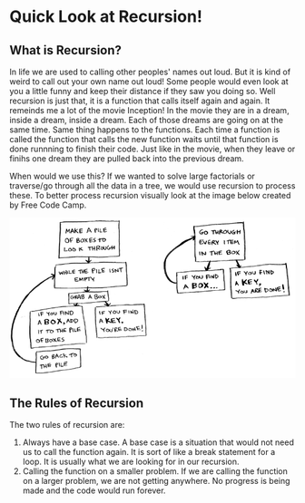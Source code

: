 # Quick Look at Recursion!

## What is Recursion?
In life we are used to calling other peoples' names out loud. But it is kind of weird to call out your own name out loud! Some people would even look at you a little funny and keep their distance if they saw you doing so. Well recursion is just that, it is a function that calls itself again and again. It remeinds me a lot of the movie Inception! In the movie they are in a dream, inside a dream, inside a dream. Each of those dreams are going on at the same time. Same thing happens to the functions. Each time a function is called the function that calls the new function waits until that function is done runnning to finish their code. Just like in the movie, when they leave or finihs one dream they are pulled back into the previous dream. 

When would we use this? If we wanted to solve large factorials or traverse/go through all the data in a tree, we would use recursion to process these. To better process recursion visually look at the image below created by Free Code Camp.

![Recursion Example](recursionex.png)

## The Rules of Recursion
The two rules of recursion are:

1) Always have a base case. A base case is a situation that would not need us to call the function again. It is sort of like a break statement for a loop. It is usually what we are looking for in our recursion. 
2) Calling the function on a smaller problem. If we are calling the function on a larger problem, we are not getting anywhere. No progress is being made and the code would run forever. 

